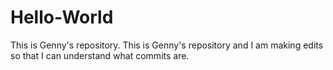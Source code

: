 # Hello-World
This is Genny's repository.
This is Genny's repository and I am making edits so that I can understand what commits are.
